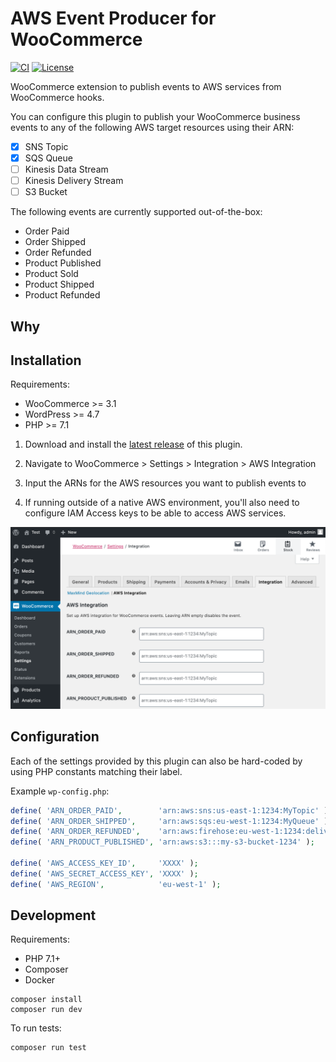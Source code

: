 # AWS Event Producer for WooCommerce

[![CI](https://github.com/Toriverkosto/woocommerce-aws-integration/workflows/CI/badge.svg)](https://github.com/Toriverkosto/woocommerce-aws-integration/actions?query=workflow%3ACI)
[![License](https://img.shields.io/:license-gpl3-blue.svg)](https://github.com/anttiviljami/wp-safe-updates/blob/master/LICENSE)

WooCommerce extension to publish events to AWS services from WooCommerce hooks.

You can configure this plugin to publish your WooCommerce business events to any
of the following AWS target resources using their ARN:

- [x] SNS Topic
- [x] SQS Queue
- [ ] Kinesis Data Stream
- [ ] Kinesis Delivery Stream
- [ ] S3 Bucket

The following events are currently supported out-of-the-box:

- Order Paid
- Order Shipped
- Order Refunded
- Product Published
- Product Sold
- Product Shipped
- Product Refunded

## Why

## Installation

Requirements:

- WooCommerce >= 3.1
- WordPress >= 4.7
- PHP >= 7.1

1. Download and install the [latest release](https://github.com/Toriverkosto/woocommerce-aws-integration/releases) of this plugin.

1. Navigate to WooCommerce > Settings > Integration > AWS Integration

1. Input the ARNs for the AWS resources you want to publish events to

1. If running outside of a native AWS environment, you'll also need to configure
   IAM Access keys to be able to access AWS services.

![Settings page](assets/screenshot-1.png)

## Configuration

Each of the settings provided by this plugin can also be hard-coded by using
PHP constants matching their label.

Example `wp-config.php`:

```php
define( 'ARN_ORDER_PAID',        'arn:aws:sns:us-east-1:1234:MyTopic' );
define( 'ARN_ORDER_SHIPPED',     'arn:aws:sqs:eu-west-1:1234:MyQueue' );
define( 'ARN_ORDER_REFUNDED',    'arn:aws:firehose:eu-west-1:1234:deliverystream/MyStream' );
define( 'ARN_PRODUCT_PUBLISHED', 'arn:aws:s3:::my-s3-bucket-1234' );

define( 'AWS_ACCESS_KEY_ID',     'XXXX' );
define( 'AWS_SECRET_ACCESS_KEY', 'XXXX' );
define( 'AWS_REGION',            'eu-west-1' );
```

## Development

Requirements:

- PHP 7.1+
- Composer
- Docker

```
composer install
composer run dev
```

To run tests:

```
composer run test
```
